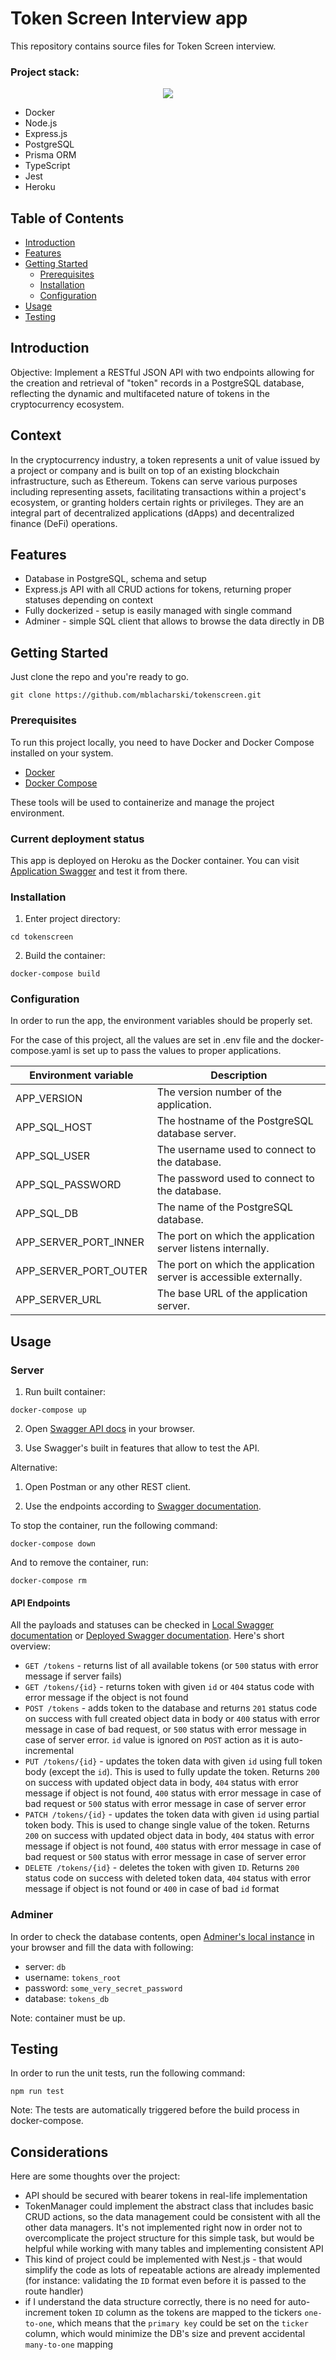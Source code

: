 # Token Screen Interview app

This repository contains source files for Token Screen interview.

### Project stack:
<p align="center">
  <img src="https://skillicons.dev/icons?i=docker,nodejs,expressjs,postgresql,prisma,typescript,jest,heroku&perline=4" />
</p>

- Docker
- Node.js
- Express.js
- PostgreSQL
- Prisma ORM
- TypeScript
- Jest
- Heroku

## Table of Contents

- [Introduction](#introduction)
- [Features](#features)
- [Getting Started](#getting-started)
  - [Prerequisites](#prerequisites)
  - [Installation](#installation)
  - [Configuration](#configuration)
- [Usage](#usage)
- [Testing](#testing)

## Introduction

Objective: Implement a RESTful JSON API with two endpoints allowing for the
creation and retrieval of "token" records in a PostgreSQL database, reflecting the
dynamic and multifaceted nature of tokens in the cryptocurrency ecosystem.

## Context

In the cryptocurrency industry, a token represents a unit of value issued by a project
or company and is built on top of an existing blockchain infrastructure, such as
Ethereum. Tokens can serve various purposes including representing assets,
facilitating transactions within a project's ecosystem, or granting holders certain
rights or privileges. They are an integral part of decentralized applications (dApps)
and decentralized finance (DeFi) operations.

## Features

- Database in PostgreSQL, schema and setup
- Express.js API with all CRUD actions for tokens, returning proper statuses depending on context
- Fully dockerized - setup is easily managed with single command
- Adminer - simple SQL client that allows to browse the data directly in DB

## Getting Started

Just clone the repo and you're ready to go.

```shell
git clone https://github.com/mblacharski/tokenscreen.git
```


### Prerequisites

To run this project locally, you need to have Docker and Docker Compose installed on your system.

- [Docker](https://docs.docker.com/get-docker/)
- [Docker Compose](https://docs.docker.com/compose/install/)

These tools will be used to containerize and manage the project environment.

### Current deployment status

This app is deployed on Heroku as the Docker container.
You can visit [Application Swagger](https://tokenscreen-60baba01210f.herokuapp.com/api-docs) and test it from there.

### Installation

1. Enter project directory:

```shell
cd tokenscreen
```

2. Build the container:

```shell
docker-compose build
```

### Configuration

In order to run the app, the environment variables should be properly set.

For the case of this project, all the values are set in .env file and the docker-compose.yaml is set up to pass the values to proper applications.


| Environment variable   | Description                                           |
|-------------------------|-------------------------------------------------------|
| APP_VERSION             | The version number of the application.                |
| APP_SQL_HOST            | The hostname of the PostgreSQL database server.       |
| APP_SQL_USER            | The username used to connect to the database.         |
| APP_SQL_PASSWORD        | The password used to connect to the database.         |
| APP_SQL_DB              | The name of the PostgreSQL database.                  |
| APP_SERVER_PORT_INNER   | The port on which the application server listens internally. |
| APP_SERVER_PORT_OUTER   | The port on which the application server is accessible externally. |
| APP_SERVER_URL          | The base URL of the application server.               |

## Usage

### Server

1. Run built container:

```shell
docker-compose up
```

2. Open [Swagger API docs](http://localhost:8080/api-docs) in your browser.

3. Use Swagger's built in features that allow to test the API.

Alternative:

1. Open Postman or any other REST client.

2. Use the endpoints according to [Swagger documentation](http://localhost:8080/api-docs).


To stop the container, run the following command:

```shell
docker-compose down
```

And to remove the container, run:

```shell
docker-compose rm
```

#### API Endpoints

All the payloads and statuses can be checked in [Local Swagger documentation](http://localhost:8080/api-docs) or [Deployed Swagger documentation](https://tokenscreen-60baba01210f.herokuapp.com/api-docs). Here's short overview:

- `GET /tokens` - returns list of all available tokens (or `500` status with error message if server fails)
- `GET /tokens/{id}` - returns token with given `id` or `404` status code with error message if the object is not found
- `POST /tokens` - adds token to the database and returns `201` status code on success with full created object data in body or `400` status with error message in case of bad request, or `500` status with error message in case of server error. `id` value is ignored on `POST` action as it is auto-incremental
- `PUT /tokens/{id}` - updates the token data with given `id` using full token body (except the `id`). This is used to fully update the token. Returns `200` on success with updated object data in body, `404` status with error message if object is not found, `400` status with error message in case of bad request or `500` status with error message in case of server error
- `PATCH /tokens/{id}` - updates the token data with given `id` using partial token body. This is used to change single value of the token. Returns `200` on success with updated object data in body, `404` status with error message if object is not found, `400` status with error message in case of bad request or `500` status with error message in case of server error
- `DELETE /tokens/{id}` - deletes the token with given `ID`. Returns `200` status code on success with deleted token data, `404` status with error message if object is not found or `400` in case of bad `id` format

### Adminer
In order to check the database contents, open [Adminer's local instance](http://localhost:8282) in your browser and fill the data with following:

- server: `db`
- username: `tokens_root`
- password: `some_very_secret_password`
- database: `tokens_db`

Note: container must be up.


## Testing

In order to run the unit tests, run the following command:

```shell
npm run test
```

Note: The tests are automatically triggered before the build process in docker-compose.

## Considerations

Here are some thoughts over the project: 
- API should be secured with bearer tokens in real-life implementation
- TokenManager could implement the abstract class that includes basic CRUD actions, so the data management could be consistent with all the other data managers. It's not implemented right now in order not to overcomplicate the project structure for this simple task, but would be helpful while working with many tables and implementing consistent API
- This kind of project could be implemented with Nest.js - that would simplify the code as lots of repeatable actions are already implemented (for instance: validating the `ID` format even before it is passed to the route handler)
- if I understand the data structure correctly, there is no need for auto-increment token `ID` column as the tokens are mapped to the tickers `one-to-one`, which means that the `primary key` could be set on the `ticker` column, which would minimize the DB's size and prevent accidental `many-to-one` mapping
